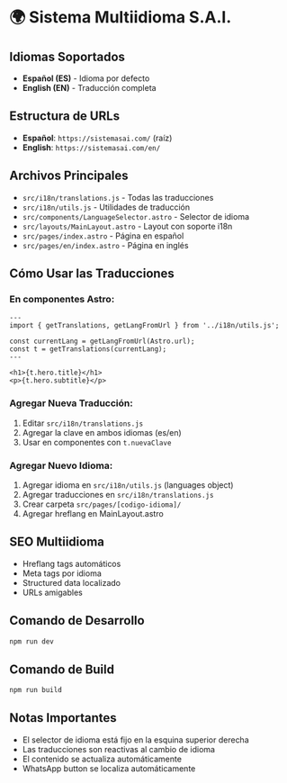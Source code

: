 # 🌍 Sistema Multiidioma S.A.I.

## Idiomas Soportados
- **Español (ES)** - Idioma por defecto
- **English (EN)** - Traducción completa

## Estructura de URLs
- **Español**: `https://sistemasai.com/` (raíz)
- **English**: `https://sistemasai.com/en/`

## Archivos Principales
- `src/i18n/translations.js` - Todas las traducciones
- `src/i18n/utils.js` - Utilidades de traducción
- `src/components/LanguageSelector.astro` - Selector de idioma
- `src/layouts/MainLayout.astro` - Layout con soporte i18n
- `src/pages/index.astro` - Página en español
- `src/pages/en/index.astro` - Página en inglés

## Cómo Usar las Traducciones

### En componentes Astro:
```astro
---
import { getTranslations, getLangFromUrl } from '../i18n/utils.js';

const currentLang = getLangFromUrl(Astro.url);
const t = getTranslations(currentLang);
---

<h1>{t.hero.title}</h1>
<p>{t.hero.subtitle}</p>
```

### Agregar Nueva Traducción:
1. Editar `src/i18n/translations.js`
2. Agregar la clave en ambos idiomas (es/en)
3. Usar en componentes con `t.nuevaClave`

### Agregar Nuevo Idioma:
1. Agregar idioma en `src/i18n/utils.js` (languages object)
2. Agregar traducciones en `src/i18n/translations.js`
3. Crear carpeta `src/pages/[codigo-idioma]/`
4. Agregar hreflang en MainLayout.astro

## SEO Multiidioma
- Hreflang tags automáticos
- Meta tags por idioma
- Structured data localizado
- URLs amigables

## Comando de Desarrollo
```bash
npm run dev
```

## Comando de Build
```bash
npm run build
```

## Notas Importantes
- El selector de idioma está fijo en la esquina superior derecha
- Las traducciones son reactivas al cambio de idioma
- El contenido se actualiza automáticamente
- WhatsApp button se localiza automáticamente
